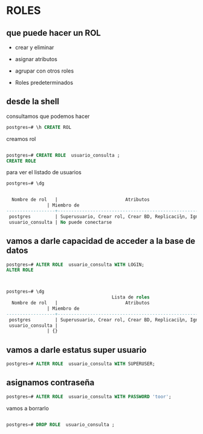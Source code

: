 # ROLES 

## que puede hacer un ROL


* crear y eliminar 

* asignar atributos 

* agrupar con otros roles

* Roles predeterminados   


## desde la shell  

consultamos que podemos hacer 
```sql
postgres=# \h CREATE ROL


```

creamos rol 


```sql

postgres=# CREATE ROLE  usuario_consulta ;
CREATE ROLE


```


para ver el listado de usuarios

```sql
postgres=# \dg


  Nombre de rol   |                         Atributos
               | Miembro de
------------------+------------------------------------------------------------+------------
 postgres         | Superusuario, Crear rol, Crear BD, Replicaci¾n, Ignora RLS | {}
 usuario_consulta | No puede conectarse

```


## vamos a darle capacidad de acceder a la base de datos 

```sql
postgres=# ALTER ROLE  usuario_consulta WITH LOGIN;
ALTER ROLE



postgres=# \dg
                                       Lista de roles
  Nombre de rol   |                         Atributos
               | Miembro de
------------------+------------------------------------------------------------+------------
 postgres         | Superusuario, Crear rol, Crear BD, Replicaci¾n, Ignora RLS | {}
 usuario_consulta |
               | {}

```

## vamos a darle estatus super usuario 

```sql
postgres=# ALTER ROLE  usuario_consulta WITH SUPERUSER;

```

## asignamos contraseña 




```sql
postgres=# ALTER ROLE  usuario_consulta WITH PASSWORD 'toor'; 

```



vamos a borrarlo 


```sql

postgres=# DROP ROLE  usuario_consulta ;

```




```sql


```